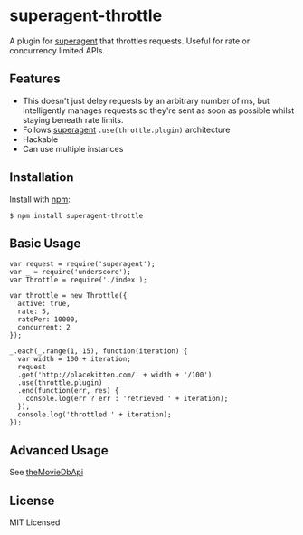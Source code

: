 # superagent-throttle

  A plugin for [superagent](https://github.com/visionmedia/superagent) that
  throttles requests. Useful for rate or concurrency limited APIs.

## Features

 * This doesn't just deley requests by an arbitrary number of ms, but
   intelligently manages requests so they're sent as soon as possible whilst
   staying beneath rate limits.
 * Follows [superagent](https://github.com/visionmedia/superagent)
   `.use(throttle.plugin)` architecture
 * Hackable
 * Can use multiple instances

## Installation

Install with [npm](http://npmjs.org):

    $ npm install superagent-throttle

## Basic Usage

    var request = require('superagent');
    var _ = require('underscore');
    var Throttle = require('./index');

    var throttle = new Throttle({
      active: true,
      rate: 5,
      ratePer: 10000,
      concurrent: 2
    });

    _.each(_.range(1, 15), function(iteration) {
      var width = 100 + iteration;
      request
      .get('http://placekitten.com/' + width + '/100')
      .use(throttle.plugin)
      .end(function(err, res) {
        console.log(err ? err : 'retrieved ' + iteration);
      });
      console.log('throttled ' + iteration);
    });

## Advanced Usage

See [theMovieDbApi](https://github.com/leviwheatcroft/moviedb-api/blob/master/index.js)

## License

MIT Licensed
